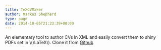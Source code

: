 ```yaml
---
title: TeXCVMaker
author: Markus Shepherd
type: page
date: 2014-10-05T21:23:39+00:00
---
```


An elementary tool to author CVs in XML and easily convert them to shiny PDFs set in \\(\LaTeX\\). Clone it from [Github](https://github.com/MarkusSchepke/TeXCVMaker).
